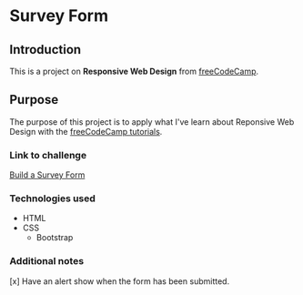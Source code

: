 # Survey Form

## Introduction

This is a project on **Responsive Web Design** from [freeCodeCamp](https://www.freecodecamp.org/).

## Purpose

The purpose of this project is to apply what I've learn about Reponsive Web Design with the [freeCodeCamp tutorials](https://www.freecodecamp.org/learn/responsive-web-design/).

### Link to challenge

[Build a Survey Form](https://www.freecodecamp.org/learn/responsive-web-design/responsive-web-design-projects/build-a-survey-form)

### Technologies used

- HTML
- CSS
  - Bootstrap

### Additional notes

[x] Have an alert show when the form has been submitted.
